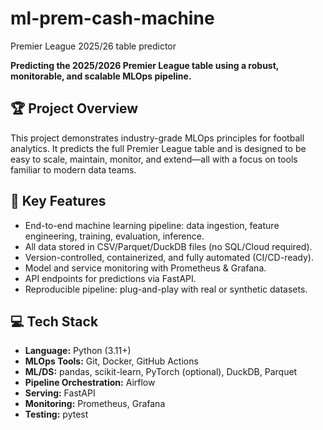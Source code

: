 # ml-prem-cash-machine
Premier League 2025/26 table predictor

**Predicting the 2025/2026 Premier League table using a robust, monitorable, and scalable MLOps pipeline.**

## 🏆 Project Overview

This project demonstrates industry-grade MLOps principles for football analytics. It predicts the full Premier League table and is designed to be easy to scale, maintain, monitor, and extend—all with a focus on tools familiar to modern data teams.

## 🚀 Key Features

- End-to-end machine learning pipeline: data ingestion, feature engineering, training, evaluation, inference.
- All data stored in CSV/Parquet/DuckDB files (no SQL/Cloud required).
- Version-controlled, containerized, and fully automated (CI/CD-ready).
- Model and service monitoring with Prometheus & Grafana.
- API endpoints for predictions via FastAPI.
- Reproducible pipeline: plug-and-play with real or synthetic datasets.

## 💻 Tech Stack

- **Language:** Python (3.11+)
- **MLOps Tools:** Git, Docker, GitHub Actions
- **ML/DS:** pandas, scikit-learn, PyTorch (optional), DuckDB, Parquet
- **Pipeline Orchestration:** Airflow
- **Serving:** FastAPI
- **Monitoring:** Prometheus, Grafana
- **Testing:** pytest
